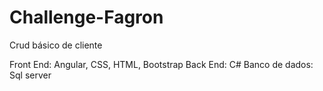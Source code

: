 # Challenge-Fagron

Crud básico de cliente

Front End: Angular, CSS, HTML, Bootstrap
Back End: C#
Banco de dados: Sql server

